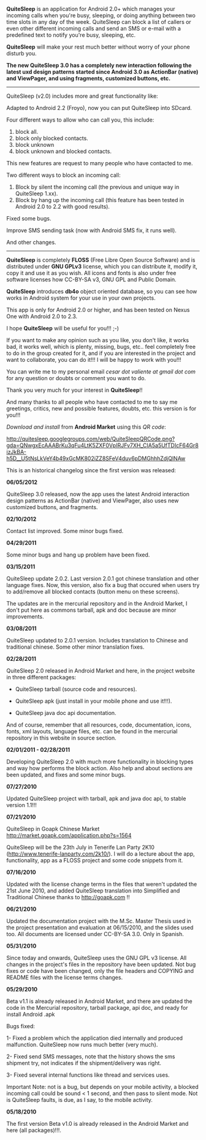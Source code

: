 **QuiteSleep** is an application for Android 2.0+ which manages your incoming calls when you're busy, sleeping, or doing anything between two time slots in any day of the week. QuiteSleep can block a list of callers or even other different incoming calls and send an SMS or e-mail with a predefined text to notify you're busy, sleeping, etc.

**QuiteSleep** will make your rest much better without worry of your phone disturb you.

**The new QuiteSleep 3.0 has a completely new interaction following the latest uxd design patterns started since Android 3.0 as ActionBar (native) and ViewPager, and using fragments, customized buttons, etc.**


---


QuiteSleep (v2.0) includes more and great functionality like:

Adapted to Android 2.2 (Froyo), now you can put QuiteSleep into SDcard.

Four different ways to allow who can call you, this include:
  1. block all.
  1. block only blocked contacts.
  1. block unknown
  1. block unknown and blocked contacts.

This new features are request to many people who have contacted to me.

Two different ways to block an incoming call:
  1. Block by silent the incoming call (the previous and unique way in QuiteSleep 1.xx).
  1. Block by hang up the incoming call (this feature has been tested in Android 2.0 to 2.2 with good results).

Fixed some bugs.

Improve SMS sending task (now with Android SMS fix, it runs well).

And other changes.


---


**QuiteSleep** is completely **FLOSS** (Free Libre Open Source Software) and is distributed under
**GNU GPLv3** license, which you can distribute it, modify it, copy it and use it as you wish.
All icons and fonts is also under free software licenses how CC-BY-SA v3, GNU GPL and Public Domain.

**QuiteSleep** introduces **db4o** object oriented database, so you can see how works in Android system for your use in your own projects.

This app is only for Android 2.0 or higher, and has been tested on Nexus One with Android 2.0 to 2.3.

I hope **QuiteSleep** will be useful for you!!! ;-)

If you want to make any opinion such as you like, you don't like, it works bad, it works well, which is plenty, missing, bugs, etc..
feel completely free to do in the group created for it, and if you are interested in the project and want to collaborate, you can do it!!! I will be happy to work with you!!!

You can write me to my personal email _cesar dot valiente at gmail dot com_ for any question or doubts or comment you want to do.


Thank you very much for your interest in **QuiteSleep**!!

And many thanks to all people who have contacted to me to say me greetings, critics, new and possible features, doubts, etc. this version is for you!!!

_Download and install_ from **Android Market** using this _QR code_:

http://quitesleep.googlegroups.com/web/QuiteSleepQRCode.png?gda=QNwgxEcAAABrKu3qFu4LtK5ZXF0VpIRJFv7XH_CIA5a5UfTDIcF64Gr8izJkBA-h5D__U5tNsLkVeY4b49xGcMK802iZZ8SFeV4duv6pDMGhhhZdjQlNAw

This is an historical changelog since the first version was released:

**06/05/2012**

QuiteSleep 3.0 released, now the app uses the latest Android interaction design patterns as ActionBar (native) and ViewPager, also uses new customized buttons, and fragments.

**02/10/2012**

Contact list improved.
Some minor bugs fixed.

**04/29/2011**

Some minor bugs and hang up problem have been fixed.

**03/15/2011**

QuiteSleep update 2.0.2.
Last version 2.0.1 got chinese translation and other language fixes.
Now, this version, also fix a bug that occured when users try to add/remove all blocked contacts (button menu on these screens).

The updates are in the mercurial repository and in the Android Market, I don't put here as commons tarball, apk and doc because are minor improvements.

**03/08/2011**

QuiteSleep updated to 2.0.1 version. Includes translation to Chinese and traditional chinese.
Some other minor translation fixes.

**02/28/2011**

QuiteSleep 2.0 released in Android Market and here, in the project website in three different packages:

- QuiteSleep tarball (source code and resources).

- QuiteSleep apk (just install in your mobile phone and use it!!!).

- QuiteSleep java doc api documentation.

And of course, remember that all resources, code, documentation, icons, fonts, xml layouts, language files, etc. can be found in the mercurial repository in this website in source section.


**02/01/2011 - 02/28/2011**

Developing QuiteSleep 2.0 with much more functionality in blocking types and way how performs the block action.
Also help and about sections are been updated, and fixes and some minor bugs.

**07/27/2010**

Updated QuiteSleep project with tarball, apk and java doc api, to stable version 1.1!!!

**07/21/2010**

QuiteSleep in Goapk Chinese Market http://market.goapk.com/application.php?s=1564

QuiteSleep will be the 23th July in Tenerife Lan Party 2K10
(http://www.tenerife-lanparty.com/2k10/).
I will do a lecture about the app, functionality, app as a FLOSS project and
some code snippets from it.


**07/16/2010**

Updated with the license change terms in the files that weren't updated the 21st June 2010, and added QuiteSleep translation into Simplified and Traditional Chinese
thanks to http://goapk.com !!


**06/21/2010**

Updated the documentation project with the M.Sc. Master Thesis used in the
project presentation and evaluation at 06/15/2010, and the slides used too.
All documents are licensed under CC-BY-SA 3.0. Only in Spanish.


**05/31/2010**

Since today and onwards, QuiteSleep uses the GNU GPL v3 license. All changes in
the project's files in the repository have been updated. Not bug fixes or code
have been changed, only the file headers and COPYING and README files with the license terms changes.


**05/29/2010**

Beta v1.1 is already released in Android Market, and there are updated the code
in the Mercurial repository, tarball package, api doc, and ready for install Android .apk

Bugs fixed:

1- Fixed a problem which the application died internally and produced malfunction. QuiteSleep now runs much better (very much).

2- Fixed send SMS messages, note that the history shows the sms shipment try,
not indicates if the shipment/delivery was right.

3- Fixed several internal functions like thread and services uses.

Important Note: not is a bug, but depends on your mobile activity, a blocked
incoming call could be sound < 1 second, and then pass to silent mode. Not is
QuiteSleep faults, is due, as I say, to the mobile activity.

**05/18/2010**

The first version Beta v1.0 is already released in the Android Market and here (all packages)!!!.